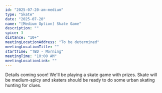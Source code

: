 ```yaml
---
id: "2025-07-20-am-medium"
type: "Skate"
date: "2025-07-20"
name: "[Medium Option] Skate Game"
description: ""
spice: 3
distance: "10+"
meetingLocationAddress: "To be determined"
meetingLocationTitle: ""
startTime: "TBD - Morning"
meetingTime: "10:00 AM"
meetingLocationLink: ""
---
```


Details coming soon! We'll be playing a skate game with prizes. Skate will be medium-spicy
and skaters should be ready to do some urban skating hunting for clues.

